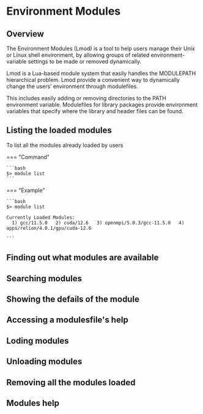 # Environment Modules

## Overview
The Environment Modules (Lmod) is a tool to help users manage their Unix or Linux shell environment, by allowing groups of related environment-variable settings to be made or removed dynamically.

Lmod is a Lua-based module system that easily handles the MODULEPATH hierarchical problem. Lmod provide a convenient way to dynamically change the users’ environment through modulefiles. 

This includes easily adding or removing directories to the PATH environment variable. Modulefiles for library packages provide environment variables that specify where the library and header files can be found.

## Listing the loaded modules

To list all the modules already loaded by users

=== "Command"

    ```bash
    $> module list
    ```

=== "Example"

    ```bash
    $> module list

    Currently Loaded Modules:
      1) gcc/11.5.0   2) cuda/12.6   3) openmpi/5.0.3/gcc-11.5.0   4) apps/relion/4.0.1/gpu/cuda-12.6

    ```

## Finding out what modules are available

## Searching modules

## Showing the defails of the module

## Accessing a modulesfile's help

## Loding modules

## Unloading modules

## Removing all the modules loaded

## Modules help
